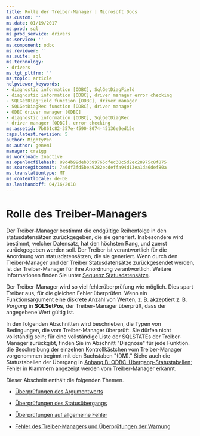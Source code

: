 ```yaml
---
title: Rolle der Treiber-Manager | Microsoft Docs
ms.custom: ''
ms.date: 01/19/2017
ms.prod: sql
ms.prod_service: drivers
ms.service: ''
ms.component: odbc
ms.reviewer: ''
ms.suite: sql
ms.technology:
- drivers
ms.tgt_pltfrm: ''
ms.topic: article
helpviewer_keywords:
- diagnostic information [ODBC], SqlGetDiagField
- diagnostic information [ODBC], driver manager error checking
- SQLGetDiagField function [ODBC], driver manager
- SQLGetDiagRec function [ODBC], driver manager
- ODBC driver manager [ODBC]
- diagnostic information [ODBC], SqlGetDiagRec
- driver manager [ODBC], error checking
ms.assetid: 7b861c82-357e-4590-8074-45136e9ed15e
caps.latest.revision: 5
author: MightyPen
ms.author: genemi
manager: craigg
ms.workload: Inactive
ms.openlocfilehash: 89d4b99deb3599765dfec30c5d2ec28975c8f875
ms.sourcegitcommit: 7a6df3fd5bea9282ecdeffa94d13ea1da6def80a
ms.translationtype: MT
ms.contentlocale: de-DE
ms.lasthandoff: 04/16/2018
---
```

# <a name="role-of-the-driver-manager"></a>Rolle des Treiber-Managers
Der Treiber-Manager bestimmt die endgültige Reihenfolge in den statusdatensätzen zurückgegeben, die sie generiert. Insbesondere wird bestimmt, welcher Datensatz, hat den höchsten Rang, und zuerst zurückgegeben werden soll. Der Treiber ist verantwortlich für die Anordnung von statusdatensätzen, die sie generiert. Wenn durch den Treiber-Manager und der Treiber Statusdatensätze zurückgesendet werden, ist der Treiber-Manager für ihre Anordnung verantwortlich. Weitere Informationen finden Sie unter [Sequenz Statusdatensätze](../../../odbc/reference/develop-app/sequence-of-status-records.md).  
  
 Der Treiber-Manager wird so viel fehlerüberprüfung wie möglich. Dies spart Treiber aus, für die gleichen Fehler überprüfen. Wenn ein Funktionsargument eine diskrete Anzahl von Werten, z. B. akzeptiert z. B. *Vorgang* in **SQLSetPos**, der Treiber-Manager überprüft, dass der angegebene Wert gültig ist.  
  
 In den folgenden Abschnitten wird beschrieben, die Typen von Bedingungen, die vom Treiber-Manager überprüft. Sie dürfen nicht vollständig sein; für eine vollständige Liste der SQLSTATEs der Treiber-Manager zurückgibt, finden Sie im Abschnitt "Diagnose" für jede Funktion. die Beschreibung der einzelnen Kontrollkästchen vom Treiber-Manager vorgenommen beginnt mit den Buchstaben "(DM)." Siehe auch die Statustabellen der Übergang in [Anhang B: ODBC-Übergang-Statustabellen](../../../odbc/reference/appendixes/appendix-b-odbc-state-transition-tables.md); Fehler in Klammern angezeigt werden vom Treiber-Manager erkannt.  
  
 Dieser Abschnitt enthält die folgenden Themen.  
  
-   [Überprüfungen des Argumentwerts](../../../odbc/reference/develop-app/argument-value-checks.md)  
  
-   [Überprüfungen des Statusübergangs](../../../odbc/reference/develop-app/state-transition-checks.md)  
  
-   [Überprüfungen auf allgemeine Fehler](../../../odbc/reference/develop-app/general-error-checks.md)  
  
-   [Fehler des Treiber-Managers und Überprüfungen der Warnung](../../../odbc/reference/develop-app/driver-manager-error-and-warning-checks.md)

